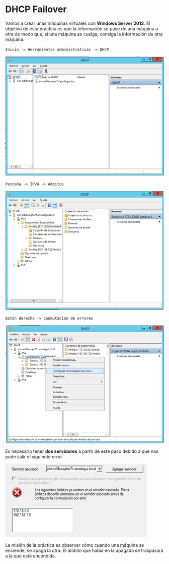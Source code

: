 # DHCP Failover

Vamos a crear unas máquinas virtuales con **Windows Server 2012**. El objetivo de esta práctica es que la información se pase de una máquina a otra de modo que, si una máquina se cuelga, consiga la información de otra máquina.

`Inicio -> Herramientas administrativas -> DHCP`

![](./img/1.png)

`Pestaña -> IPV4 -> Ámbitos`

![](./img/2.png)

`Botón derecho -> Conmutación de errores`

![](./img/3.png)

Es necesario tener **dos servidores** a partir de este paso debido a que nos pude salir el siguiente error.

![](./img/5.png)

La misión de la práctica es observar cómo cuando una máquina se enciende, se apaga la otra. El ámbito que había en la apagada se traspasará a la que está encendida.

